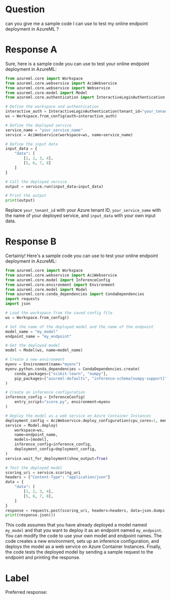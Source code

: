 
# Question

can you give me a sample code I can use to test my online endpoint deployment in AzureML ?

# Response A

Sure, here is a sample code you can use to test your online endpoint deployment in AzureML:

```python
from azureml.core import Workspace
from azureml.core.webservice import AciWebservice
from azureml.core.webservice import Webservice
from azureml.core.model import Model
from azureml.core.authentication import InteractiveLoginAuthentication

# Define the workspace and authentication
interactive_auth = InteractiveLoginAuthentication(tenant_id="your_tenant_id")
ws = Workspace.from_config(auth=interactive_auth)

# Define the deployed service
service_name = "your_service_name"
service = AciWebservice(workspace=ws, name=service_name)

# Define the input data
input_data = {
    "data": [
        [1, 2, 3, 4],
        [5, 6, 7, 8]
    ]
}

# Call the deployed service
output = service.run(input_data=input_data)

# Print the output
print(output)
```

Replace `your_tenant_id` with your Azure tenant ID, `your_service_name` with the name of your deployed service, and `input_data` with your own input data.

# Response B

Certainly! Here's a sample code you can use to test your online endpoint deployment in AzureML:

```python
from azureml.core import Workspace
from azureml.core.webservice import AciWebservice
from azureml.core.model import InferenceConfig
from azureml.core.environment import Environment
from azureml.core.model import Model
from azureml.core.conda_dependencies import CondaDependencies
import requests
import json

# Load the workspace from the saved config file
ws = Workspace.from_config()

# Set the name of the deployed model and the name of the endpoint
model_name = "my_model"
endpoint_name = "my_endpoint"

# Get the deployed model
model = Model(ws, name=model_name)

# Create a new environment
myenv = Environment(name="myenv")
myenv.python.conda_dependencies = CondaDependencies.create(
    conda_packages=["scikit-learn", "numpy"],
    pip_packages=["azureml-defaults", "inference-schema[numpy-support]"],
)

# Create an inference configuration
inference_config = InferenceConfig(
    entry_script="score.py", environment=myenv
)

# Deploy the model as a web service on Azure Container Instances
deployment_config = AciWebservice.deploy_configuration(cpu_cores=1, memory_gb=1)
service = Model.deploy(
    workspace=ws,
    name=endpoint_name,
    models=[model],
    inference_config=inference_config,
    deployment_config=deployment_config,
)
service.wait_for_deployment(show_output=True)

# Test the deployed model
scoring_uri = service.scoring_uri
headers = {"Content-Type": "application/json"}
data = {
    "data": [
        [1, 2, 3, 4],
        [5, 6, 7, 8],
    ]
}
response = requests.post(scoring_uri, headers=headers, data=json.dumps(data))
print(response.json())
```

This code assumes that you have already deployed a model named `my_model` and that you want to deploy it as an endpoint named `my_endpoint`. You can modify the code to use your own model and endpoint names. The code creates a new environment, sets up an inference configuration, and deploys the model as a web service on Azure Container Instances. Finally, the code tests the deployed model by sending a sample request to the endpoint and printing the response.

# Label

Preferred response: 
